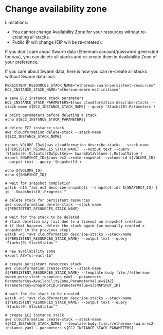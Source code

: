 # Change availability zone

Limitations:
* You cannot change Availability Zone for your resources without re-creating all stacks.
* Public IP will change (EIP will be re-created).

If you don't care about Swarm data (Ethereum account/password generated for you), you can delete all stacks and re-create them in Availability Zone of your preference.

If you care about Swarm data, here is how you can re-create all stacks without Swarm data loss:

```
PERSISTENT_RESOURCES_STACK_NAME="ethereum-swarm-persistent-resources"
EC2_INSTANCE_STACK_NAME="ethereum-swarm-ec2-instance"

# save EC2 instance stack parameters
EC2_INSTANCE_STACK_PARAMETERS=$(aws cloudformation describe-stacks --stack-name ${EC2_INSTANCE_STACK_NAME} --query 'Stacks[0].Parameters')

# print parameters before deleting a stack
echo ${EC2_INSTANCE_STACK_PARAMETERS}

# delete EC2 instance stack
aws cloudformation delete-stack --stack-name ${EC2_INSTANCE_STACK_NAME}

export VOLUME_ID=$(aws cloudformation describe-stacks --stack-name ${PERSISTENT_RESOURCES_STACK_NAME}  --output text --query 'Stacks[0].Outputs[?OutputKey==`SwarmDataVolume`].OutputValue')
export SNAPSHOT_ID=$(aws ec2 create-snapshot --volume-id ${VOLUME_ID} --output text --query 'SnapshotId')

echo ${VOLUME_ID}
echo ${SNAPSHOT_ID}

# wait for snapshot completion
watch -n15 "aws ec2 describe-snapshots --snapshot-ids ${SNAPSHOT_ID} | jq '.Snapshots[0].Progress'"

# delete stack for persistent resources
aws cloudformation delete-stack --stack-name ${PERSISTENT_RESOURCES_STACK_NAME}

# wait for the stack to be deleted
# stack deletion may fail due to a timeout on snapshot creation
# if that happens, delete the stack again (we manually created a snapshot in the previous step)
watch -n5 "aws cloudformation describe-stacks --stack-name ${PERSISTENT_RESOURCES_STACK_NAME} --output text --query 'Stacks[0].StackStatus'"

# new availability zone
export AZ="us-east-1b"

# create persistent resources stack
aws cloudformation create-stack --stack-name ${PERSISTENT_RESOURCES_STACK_NAME} --template-body file://ethereum-swarm-persistent-resources.yaml --parameters ParameterKey=AvailabilityZone,ParameterValue=${AZ} ParameterKey=SnapshotID,ParameterValue=${SNAPSHOT_ID}

# wait for the stack to be created
watch -n5 "aws cloudformation describe-stacks --stack-name ${PERSISTENT_RESOURCES_STACK_NAME} --output text --query 'Stacks[0].StackStatus'"

# create EC2 instance stack
aws cloudformation create-stack --stack-name ${EC2_INSTANCE_STACK_NAME} --template-body file://ethereum-swarm-ec2-instance.yaml --parameters ${EC2_INSTANCE_STACK_PARAMETERS}
```
